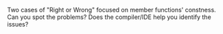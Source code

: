 Two cases of "Right or Wrong" focused on member functions' constness. Can you spot the problems? Does the compiler/IDE help you identify the issues?